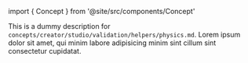 import { Concept } from '@site/src/components/Concept'

<Concept
  title    = "studio/validation/helpers/physics"
  kind     = "Advanced"
  category = "Creator"
  block    = {true}>
This is a dummy description for `concepts/creator/studio/validation/helpers/physics.md`.
Lorem ipsum dolor sit amet, qui minim labore adipisicing minim sint cillum sint consectetur cupidatat.
</Concept>

